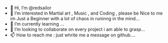 - 👋 Hi, I’m @redsailor
- 👀 I’m interested in Martial art , Music , and Coding , please be Nice to me im Just a Beginner with a lot of chaos in runinng in the mind...
- 🌱 I’m currently learning <Python> ...
- 💞️ I’m looking to collaborate on every project i am able to grasp...
- 📫 How to reach me : just whrite me a message on github....

